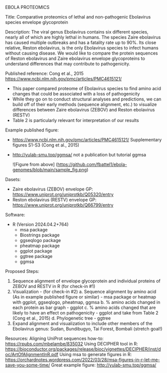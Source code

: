 EBOLA PROTEOMICS

Title: Comparative proteomics of lethal and non-pathogenic Ebolavirus species envelope glycoprotein 

Description: The viral genus Ebolavirus contains six different species, nearly all of which are highly lethal in humans. The species Zaire ebolavirus has caused multiple outbreaks and has a fatality rate up to 90%. Its close relative, Reston ebolavirus, is the only Ebolavirus species to infect humans without causing disease.  We would like to compare the protein sequences of Reston ebolavirus and Zaire ebolavirus envelope glycoproteins to understand differences that may contribute to pathogenicity. 

Published reference: Cong et al., 2015 https://www.ncbi.nlm.nih.gov/pmc/articles/PMC4615121/
- This paper compared proteome of Ebolavirus species to find amino acid changes that could be associated with a loss of pathogenicity
- While they go on to conduct structural analyses and predictions, we can build off of their early methods (sequence alignment, etc.) to visualize differences between Zaire ebolavirus (ZEBOV) and Reston ebolavirus (RESTV)
- Table 2 is particularly relevant for interpretation of our results 

Example published figure:
- https://www.ncbi.nlm.nih.gov/pmc/articles/PMC4615121/ Supplementary figures S1-S3 (Cong et al., 2015)
- http://yulab-smu.top/ggmsa/ not a publication but tutorial ggmsa 
   
    ![Figure from above] (https://github.com/fbattel1/ebola-genomes/blob/main/sample_fig.png)


Dasets:
- Zaire ebolavirus (ZEBOV) envelope GP: https://www.uniprot.org/uniprotkb/Q05320/entry
- Reston ebolavirus (RESTV) envelope GP: https://www.uniprot.org/uniprotkb/Q66799/entry

Software:
- R (Version 2024.04.2+764)
    - msa package  
    - Biostrings package
    - ggseqlogo package
    - pheatmap package
    - ggplot package
    - ggtree package 
    - ggmsa 


Proposed Steps:
1. Sequence alignment of envelope glycoprotein and individual proteins of ZEBOV and RESTV in R (for check-in #1)
2. Visualization - (for check-in #2)
    a. Sequence alignment by amino acid (As in example published figure or similar) - msa package or heatmap with ggplot, ggseqlogo, pheatmap, ggmsa
    b. % amino acids changed in each protein as bar graph - ggplot 
    c. % amino acids changed that are likely to have an effect on pathogenicity - ggplot and take from Table 2 (Cong et al., 2015)
    d. Phylogenetic tree - ggtree
3. Expand alignment and visualization to include other members of the Ebolavirus genus: Sudan, Bundibugyo, Tai Forest, Bombali (stretch goal!)



Resources:
Aligning UniProt sequences how-to: https://rpubs.com/mbelambe/835032 
Using DECIPHER tool in R: https://bioconductor.org/packages/release/bioc/vignettes/DECIPHER/inst/doc/ArtOfAlignmentInR.pdf 
Using msa to generate figures in R: https://orchardnotes.wordpress.com/2022/03/28/msa-figures-in-r-let-me-save-you-some-time/ 
Great example figure: http://yulab-smu.top/ggmsa/ 
